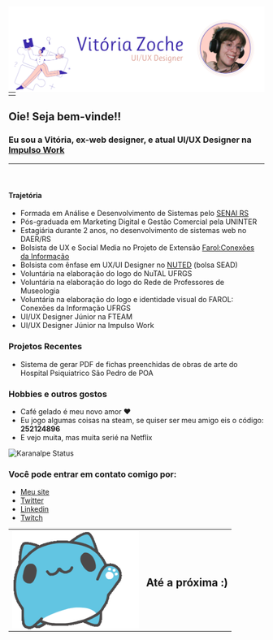 
<img width="900px" align="left" src="capa.png" />  
<br>
<br>
<!-- -->
<center>
<table>

   <tr>
   <td>   </td>
    </tr>
</table>
</center>  


## Oie! Seja bem-vinde!!
### Eu sou a Vitória, ex-web designer, e atual UI/UX Designer na <a href="https://impulso.work/">Impulso Work </a><hr>
</br>

#### Trajetória
* Formada em Análise e Desenvolvimento de Sistemas pelo <a href="https://www.senairs.org.br/faculdade-senai"> SENAI RS</a>
* Pós-graduada em Marketing Digital e Gestão Comercial pela UNINTER
* Estagiária durante 2 anos, no desenvolvimento de sistemas web no DAER/RS
* Bolsista de UX e Social Media no Projeto de Extensão <a href="ufrgs.br/farol">Farol:Conexões da Informação</a> 
* Bolsista com ênfase em  UX/UI Designer no <a href="http://www.nuted.ufrgs.br/">NUTED</a> (bolsa SEAD)
* Voluntária na elaboração do logo do NuTAL UFRGS
* Voluntária na elaboração do logo do Rede de Professores de Museologia
* Voluntária na elaboração do logo e identidade visual do FAROL: Conexões da Informação UFRGS
* UI/UX Designer Júnior na FTEAM
* UI/UX Designer Júnior na Impulso Work


### Projetos Recentes
* Sistema de gerar PDF de fichas preenchidas de obras de arte do Hospital Psiquiatrico São Pedro de POA

### Hobbies e outros gostos
* Café gelado é meu novo amor ♥
* Eu jogo algumas coisas na steam, se quiser ser meu amigo eis o código: **252124896**
* E vejo muita, mas muita serié na Netflix

![Karanalpe Status](https://github-readme-stats.vercel.app/api?username=vitoriazoche&show_icons=true)



### Você pode entrar em contato comigo por:
* <a href="https://vitoriazoche.github.io">Meu site </a>
* <a href="https://twitter.com/vitoriazoche">Twitter </a>
* <a href="linkedin.com/in/vitoriazoche">Linkedin </a>
* <a href="https://twitch.tv/vitoriazp">Twitch </a>
<center>
<table style="border:none;">

   <tr>
   <td> <img width="250px" align="right" src="hyeee.gif" />  </td>
   <td> <h2> Até a próxima :)</h2></td>
    </tr>
</table>
</center>  
